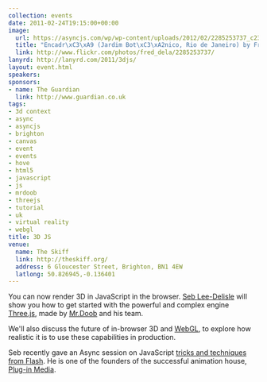 ```yaml
---
collection: events
date: 2011-02-24T19:15:00+00:00
image: 
  url: https://asyncjs.com/wp/wp-content/uploads/2012/02/2285253737_c23f7d26f2_z-500x375.jpg
  title: "Encadr\xC3\xA9 (Jardim Bot\xC3\xA2nico, Rio de Janeiro) by Frederic della Faille, on Flickr"
  link: http://www.flickr.com/photos/fred_dela/2285253737/
lanyrd: http://lanyrd.com/2011/3djs/
layout: event.html
speakers: 
sponsors:
- name: The Guardian
  link: http://www.guardian.co.uk
tags: 
- 3d context
- async
- asyncjs
- brighton
- canvas
- event
- events
- hove
- html5
- javascript
- js
- mrdoob
- threejs
- tutorial
- uk
- virtual reality
- webgl
title: 3D JS
venue: 
  name: The Skiff
  link: http://theskiff.org/
  address: 6 Gloucester Street, Brighton, BN1 4EW
  latlong: 50.826945,-0.136401
---
```


<p class="summary">You can now render 3D in JavaScript in the browser. <a href="http://sebleedelisle.com">Seb Lee-Delisle</a> will show you how to get started with the powerful and complex engine <a href="https://github.com/mrdoob/three.js">Three.js</a>, made by <a href="http://mrdoob.com">Mr.Doob</a> and his team.</p>

<p>We'll also discuss the future of in-browser 3D and <a href="http://en.wikipedia.org/wiki/WebGL">WebGL</a>, to explore how realistic it is to use these capabilities in production.</p>

<p>Seb recently gave an Async session on JavaScript <a href="https://asyncjs.com/flash/">tricks and techniques from Flash</a>. He is one of the founders of the successful animation house, <a href="http://www.pluginmedia.net">Plug-in Media</a>.</p>
